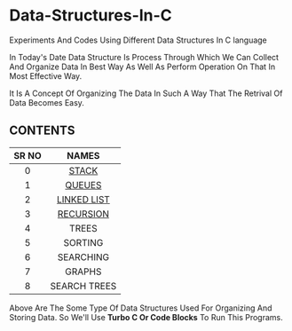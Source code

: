 
# Data-Structures-In-C
Experiments And Codes Using Different Data Structures In C language

In Today's Date Data Structure Is Process Through Which We Can Collect And Organize Data In Best Way As Well As Perform Operation On That In Most Effective Way.

It Is A Concept Of Organizing The Data In Such A Way That The Retrival Of Data Becomes Easy.

## CONTENTS

| SR NO |   NAMES     |
| :---: |     :---:   |
|0      | [STACK](https://github.com/robin025/Data-Structures-In-C/tree/master/Stacks)       |
|1      | [QUEUES](https://github.com/robin025/Data-Structures-In-C/tree/master/QUEUES)      |
|2      | [LINKED LIST](https://github.com/robin025/Data-Structures-In-C/tree/master/Linked%20List) |
|3      | [RECURSION](https://github.com/robin025/Data-Structures-In-C/tree/master/Recursion)   |
|4      | TREES       |
|5      | SORTING     |
|6      | SEARCHING   |
|7      | GRAPHS      |
|8      | SEARCH TREES|

Above Are The Some Type Of Data Structures Used For Organizing And Storing Data.
So We'll Use **Turbo C Or Code Blocks** To Run This Programs.


